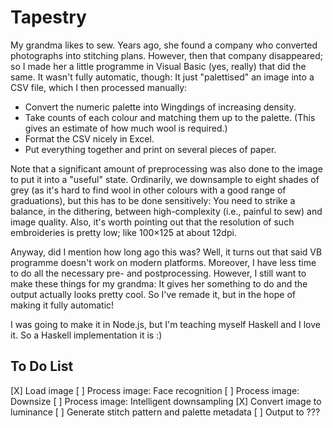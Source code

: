 # Tapestry

My grandma likes to sew. Years ago, she found a company who converted
photographs into stitching plans. However, then that company
disappeared; so I made her a little programme in Visual Basic (yes,
really) that did the same. It wasn't fully automatic, though: It just
"palettised" an image into a CSV file, which I then processed manually:

* Convert the numeric palette into Wingdings of increasing density.
* Take counts of each colour and matching them up to the palette. (This
  gives an estimate of how much wool is required.)
* Format the CSV nicely in Excel.
* Put everything together and print on several pieces of paper.

Note that a significant amount of preprocessing was also done to the
image to put it into a "useful" state. Ordinarily, we downsample to
eight shades of grey (as it's hard to find wool in other colours with a
good range of graduations), but this has to be done sensitively: You
need to strike a balance, in the dithering, between high-complexity
(i.e., painful to sew) and image quality. Also, it's worth pointing out
that the resolution of such embroideries is pretty low; like 100×125 at
about 12dpi.

Anyway, did I mention how long ago this was? Well, it turns out that
said VB programme doesn't work on modern platforms. Moreover, I have
less time to do all the necessary pre- and postprocessing. However, I
still want to make these things for my grandma: It gives her something
to do and the output actually looks pretty cool. So I've remade it, but
in the hope of making it fully automatic!

I was going to make it in Node.js, but I'm teaching myself Haskell and I
love it. So a Haskell implementation it is :)

## To Do List

[X] Load image
[ ] Process image: Face recognition
[ ] Process image: Downsize
[ ] Process image: Intelligent downsampling
[X] Convert image to luminance
[ ] Generate stitch pattern and palette metadata
[ ] Output to ???
